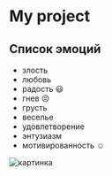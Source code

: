 # My project
## Список эмоций
* злость
* любовь
* радость :smiley:
* гнев :persevere:
* грусть
* веселье
* удовлетворение
* энтузиазм
* мотивированность :relaxed:


![картинка](https://all-aforizmy.ru/wp-content/uploads/2022/07/1920x1200_1411196_www.artfile.ru_.jpg)
